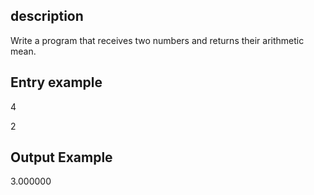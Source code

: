 description
----------

Write a program that receives two numbers and returns their arithmetic mean.


Entry example
---------
4

2


Output Example
------------
3.000000
